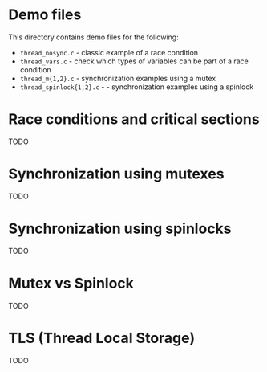 # Demo files

This directory contains demo files for the following:
- `thread_nosync.c` - classic example of a race condition
- `thread_vars.c` - check which types of variables can be part of a race condition
- `thread_m{1,2}.c` - synchronization examples using a mutex
- `thread_spinlock{1,2}.c` - - synchronization examples using a spinlock

# Race conditions and critical sections
TODO

# Synchronization using mutexes
TODO

# Synchronization using spinlocks
TODO

# Mutex vs Spinlock
TODO

# TLS (Thread Local Storage)
TODO
